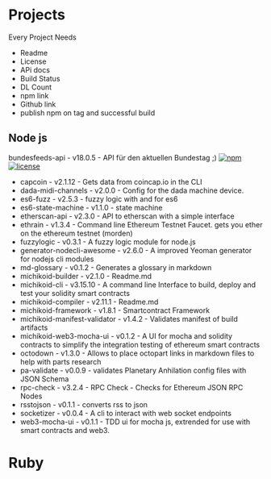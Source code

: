# Projects

Every Project Needs
* Readme
* License
* APi docs
* Build Status 
* DL Count 
* npm link
* Github link 
* publish npm on tag and successful build 

##  Node js 

bundesfeeds-api - v18.0.5 - API für den aktuellen Bundestag ;)
[![npm](https://img.shields.io/npm/sebs/bundesfeeds-api.svg?style=flat-square)]() 
[![license](https://img.shields.io/github/license/mashape/apistatus.svg?style=flat-square)]()

* capcoin - v2.1.12 - Gets data from coincap.io in the CLI
* dada-midi-channels - v2.0.0 - Config for the dada machine device.
* es6-fuzz - v2.5.3 - fuzzy logic with and for es6
* es6-state-machine - v1.1.0 - state machine
* etherscan-api - v2.3.0 - API to etherscan with a simple interface
* ethrain - v1.3.4 - Command line Ethereum Testnet Faucet. gets you ether on the ethereum testnet (morden)
* fuzzylogic - v0.3.1 - A fuzzy logic module for node.js
* generator-nodecli-awesome - v2.6.0 - A improved Yeoman generator for nodejs cli modules
* md-glossary - v0.1.2 - Generates a glossary in markdown
* michikoid-builder - v2.1.0 - Readme.md
* michikoid-cli - v3.15.10 - A command line Interface to build, deploy and test your solidity smart contracts
* michikoid-compiler - v2.11.1 - Readme.md
* michikoid-framework - v1.8.1 - Smartcontract Framework
* michikoid-manifest-validator - v1.4.2 - Validates manifest of build artifacts
* michikoid-web3-mocha-ui - v0.1.2 - A UI for mocha and solidity contracts to simplify the integration testing of ethereum smart contracts
* octodown - v1.3.0 - Allows to place octopart links in markdown files to help with parts research
* pa-validate - v0.0.9 - validates Planetary Anhilation config files with JSON Schema
* rpc-check - v3.2.4 - RPC Check - Checks for Ethereum JSON RPC Nodes
* rsstojson - v0.1.1 - converts rss to json
* socketizer - v0.0.4 - A cli to interact with web socket endpoints
* web3-mocha-ui - v0.1.1 - TDD ui for mocha js, extrended for use with smart contracts and web3.

# Ruby 

